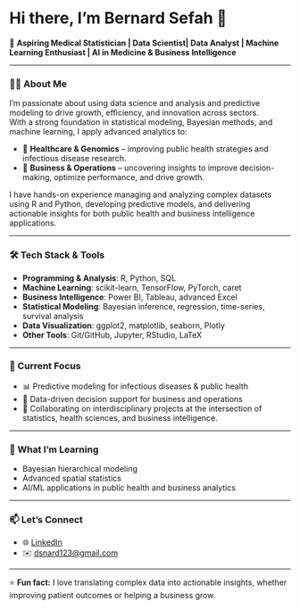 # Hi there, I’m Bernard Sefah 👋  

🎯 **Aspiring Medical Statistician | Data Scientist| Data Analyst | Machine Learning Enthusiast | AI in Medicine & Business Intelligence**

---

### 🧑‍💻 About Me  
I’m passionate about using data science and analysis and predictive modeling to drive growth, efficiency, and innovation across sectors.  
With a strong foundation in statistical modeling, Bayesian methods, and machine learning, I apply advanced analytics to:  

- 🧬 **Healthcare & Genomics** – improving public health strategies and infectious disease research.  
- 💼 **Business & Operations** – uncovering insights to improve decision-making, optimize performance, and drive growth.  

I have hands-on experience managing and analyzing complex datasets using R and Python, developing predictive models, and delivering actionable insights for both public health and business intelligence applications.

---

### 🛠️ Tech Stack & Tools  
- **Programming & Analysis**: R, Python, SQL  
- **Machine Learning**: scikit-learn, TensorFlow, PyTorch, caret  
- **Business Intelligence**: Power BI, Tableau, advanced Excel  
- **Statistical Modeling**: Bayesian inference, regression, time-series, survival analysis  
- **Data Visualization**: ggplot2, matplotlib, seaborn, Plotly  
- **Other Tools**: Git/GitHub, Jupyter, RStudio, LaTeX  

---

### 🚀 Current Focus  
- 📊 Predictive modeling for infectious diseases & public health 
- 💼 Data-driven decision support for business and operations 
- 🤝 Collaborating on interdisciplinary projects at the intersection of statistics, health sciences, and business intelligence. 

---

### 🌱 What I’m Learning  
- Bayesian hierarchical modeling  
- Advanced spatial statistics  
- AI/ML applications in public health and business analytics

---

### 📫 Let’s Connect  
- 🌐 [LinkedIn](bernard-sefah)  
- ✉️ dsnard123@gmail.com  

---

⭐️ **Fun fact:** I love translating complex data into actionable insights,  whether improving patient outcomes or helping a business grow.  
